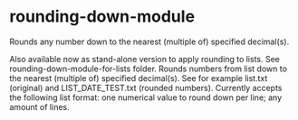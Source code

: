 # rounding-down-module
Rounds any number down to the nearest (multiple of) specified decimal(s).

Also available now as stand-alone version to apply rounding to lists. See rounding-down-module-for-lists folder. Rounds numbers from list down to the nearest (multiple of) specified decimal(s). See for example list.txt (original) and LIST_DATE_TEST.txt (rounded numbers). Currently accepts the following list format: one numerical value to round down per line; any amount of lines.
